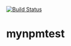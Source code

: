 [![Build Status](https://travis-ci.org/injan0913/mynpmtest.svg?branch=master)](https://travis-ci.org/injan0913/mynpmtest)
# mynpmtest

